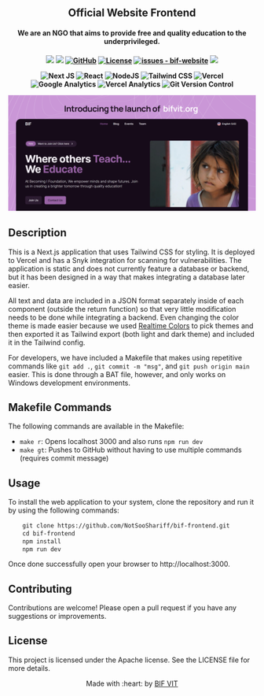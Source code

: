 <p align="center">
	<h2 align="center"> Official Website Frontend </h2>
	<h4 align="center"> We are an NGO that aims to provide free and quality education to the underprivileged. <h4>
</p>

<p align="center">
	<a href="https://github.com/BIFVIT/bif-website/blob/main/README.md"><img src="https://img.shields.io/badge/Documentation-see%20docs-green?style=flat-square"/></a>
	<a href="https://bifvit.org"><img src="https://img.shields.io/badge/Live%20Site-Link%20to%20UI-orange?style=flat-square"/></a>
	<a href="https://github.com/BIFVIT/bif-website/releases/"><img src="https://img.shields.io/github/tag/BIFVIT/bif-website?include_prereleases=&sort=semver&color=blue" alt="GitHub"></a>
	<a href="#license"><img src="https://img.shields.io/badge/License-Apache-blue" alt="License"></a>
	<a href="https://github.com/BIFVIT/bif-website/issues"><img src="https://img.shields.io/github/issues/BIFVIT/bif-website" alt="issues - bif-website"></a>
	<a href="https://snyk.io/test/github/BIFVIT/bif-website?targetFile=package.json"><img src="https://snyk.io/test/github/BIFVIT/bif-website/badge.svg?targetFile=package.json"></a>


</p>

<p align="center">
	<img src="https://img.shields.io/badge/Next-black?style=for-the-badge&logo=next.js&logoColor=white" alt="Next JS"/>
	<img src="https://img.shields.io/badge/react-%2320232a.svg?style=for-the-badge&logo=react&logoColor=%2361DAFB" alt="React"/>
	<img src="https://img.shields.io/badge/node.js-6DA55F?style=for-the-badge&logo=node.js&logoColor=white" alt="NodeJS"/>
	<img src="https://img.shields.io/badge/tailwindcss-%2338B2AC.svg?style=for-the-badge&logo=tailwind-css&logoColor=white" alt="Tailwind CSS"/>
	<img src="https://img.shields.io/badge/vercel-%23000000.svg?style=for-the-badge&logo=vercel&logoColor=white" alt="Vercel"/>
	<img src="https://img.shields.io/badge/google_anaytics-%23ED8B00.svg?style=for-the-badge&logo=googleanalytics&logoColor=white" alt="Google Analytics"/>
	<img src="https://img.shields.io/badge/vercel_analytics-%23000000.svg?style=for-the-badge&logo=vercel&logoColor=white" alt="Vercel Analytics"/>
	<img src="https://img.shields.io/badge/git-%23F05033.svg?style=for-the-badge&logo=git&logoColor=white" alt="Git Version Control"/>
	
</p>
<a href="https://bifvit.org">
	<img src="https://raw.githubusercontent.com/BIFVIT/bif-website/main/public/bifsitepromobanner.png" />
</a>

## Description

This is a Next.js application that uses Tailwind CSS for styling. It is deployed to Vercel and has a Snyk integration for scanning for vulnerabilities. The application is static and does not currently feature a database or backend, but it has been designed in a way that makes integrating a database later easier.

All text and data are included in a JSON format separately inside of each component (outside the return function) so that very little modification needs to be done while integrating a backend. Even changing the color theme is made easier because we used [Realtime Colors](https://www.realtimecolors.com/) to pick themes and then exported it as Tailwind export (both light and dark theme) and included it in the Tailwind config.

For developers, we have included a Makefile that makes using repetitive commands like `git add .`, `git commit -m "msg"`, and `git push origin main` easier. This is done through a BAT file, however, and only works on Windows development environments.

## Makefile Commands

The following commands are available in the Makefile:

* `make r`: Opens localhost 3000 and also runs `npm run dev`
* `make gt`: Pushes to GitHub without having to use multiple commands (requires commit message)

## Usage

To install the web application to your system, clone the repository and run it by using the following commands:

```
    git clone https://github.com/NotSooShariff/bif-frontend.git
    cd bif-frontend
    npm install
    npm run dev
```

Once done successfully open your browser to http://localhost:3000.

## Contributing

Contributions are welcome! Please open a pull request if you have any suggestions or improvements.

## License

This project is licensed under the Apache license. See the LICENSE file for more details.

<p align="center">
	Made with :heart: by <a href="https://bifvit.org">BIF VIT</a>
</p>

